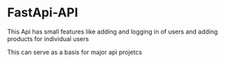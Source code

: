 <h1>FastApi-API</h1>
<p> This Api has small features like adding and logging in of users and adding products for individual users </p>
<p> This can serve as a basis for major api projetcs </p>
